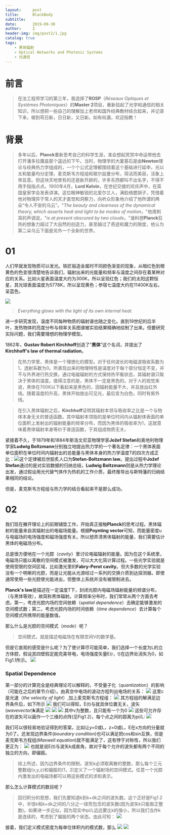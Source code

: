 ```yaml
---
layout:     post
title:      BlackBody
subtitle:   
date:       2019-09-30
author:     Z
header-img: img/post2/1.jpg
catalog: true
tags:
    - 黑体辐射
    - Optical Networks and Photonic Systems
    - 光通信
---
```


# 前言

>在法工程师学习的第三年，我选择了**ROSP**（*Réseaux Optiques et Systèmes Photoniques*）的**Master 2**项目，重新拾起了光学和通信的相关知识，所以想把一些自己的理解加上老师和国外经典教材结合起来，并记录下来，做到苟日新，日日新，又日新。如有纰漏，欢迎指教！


# 背景

>多年以后，**Planck**重新思考自己的科学生涯，准会想起冥冥中命运带他去打开潘多拉魔盒那个遥远的下午。当时，物理学的大厦基石是由**Newton**理论与经典热力学组成的，一个个公式定理都围绕着这个基础进行延申，光以太和能量均分定理，麦克斯韦方程组和玻尔兹曼分布，简洁而美丽，活象上帝旨意。但这块天地里有的还是新开辟的，许多东西都叫不出名字，不得不用手指指点点。1900年4月，**Lord Kelvin**，在世纪交接的欢庆声中，在英国皇家学会发表讲演。这位眼神敏锐的北爱尔兰人，满脸络腮胡子，凭借着他对物理异于常人的天才直觉和洞察力，向听众形象地介绍了他所谓的两朵“令人不安的乌云”。"*The beauty and clearness of the dynamical theory, which asserts heat and light to be modes of motion*，"他用刺耳的声调说，"*is at present obscured by two clouds*。"谁料想**Planck**狂热的想象力超过了大自然的创造力，甚至越过了奇迹和魔力的限度，他认为第二朵乌云下面是另外一个全新的世界。

# 01

人们早就发现物质可以发光。铁匠锻造金属时不同颜色渐变的现象，从暗红色到橙黄色的色变很清楚地告诉我们，辐射出来的光能量和频率与温度之间存在着某种对应的关系。比如火星表面温度大约为300K，所以呈现红色；我们的太阳这颗恒星，其光球表面温度为5778K，所以呈现黄色；参宿七温度大约在11400K左右，呈蓝色。

![](https://HistoireaParis.github.io/img/post2/2.jpg)

>*Everything glows with the light of its own internal heat.*

进一步研究发现，温度不同每种物质的辐射谱也随之变化。直到19世纪的后半叶，发热物体的亮度分布与频率关系图谱被实验结果精确地绘制了出来。但要研究实际问题，我们需要理想的物理学模型。

1862年，**Gustav Robert Kirchhoff**创造了“**黑体**”这个名词，并提出了**Kirchhoff's law of thermal radiation**。

>在热力学里，黑体是一个理想化的模型。对于任何波长的电磁波吸收系数为1，透射系数为0。所表现出来的物理特性是温度对于每个部分恒定不变，并不与外界进行热交换，通过电磁辐射的方式保持热平衡状态，其辐射谱只取决于黑体的温度。值得注意的是，黑体不一定是黑色的。对于人的视觉来说，黑体在700K以下看起来是黑色的，因辐射能量不大，并且放出红外线。随着温度的升高，黑体开始放出可见光，最后变为白色，同时有紫外线。

>在引入黑体辐射之后，**Kirchhoff**证明其辐射本领与吸收率之比是一个与物体本身无关的普适函数。其中辐射本领指的是单位时间内从辐射体表面的单位面积上发射出的辐射能量的频率分布，而因为黑体的吸收率为1，这就意味着黑体辐射本身等价于普适函数，于其组成物质无关。

紧接着不久，于1879年和1884年斯洛文尼亚物理学家**Jožef Stefan**和奥地利物理学家**Ludwig Boltzmann**分别独立地提出热力学的一个著名定律：一个黑体表面单位面积在单位时间内辐射出的总能量与黑体本身的热力学温度T的四次方成正比：<img src="http://chart.googleapis.com/chart?cht=tx&chl=
j^{\star }=\sigma T^{4}}" style="border:none;">这个定律被后世脍炙人口为**Stefan-Boltzmann law**。提出过程中**Jožef Stefan**通过的是对实验数据的归纳总结，**Ludwig Boltzmann**则是从热力学理论出发，通过假设用光代替气体作为热机的工作介质，最终推导出与斯特藩的归纳结果相同的结论。

但是，麦克斯韦方程组与热力学的结合看起来不是那么成功。

# 02

我们现在撇开理论上的前期铺垫工作，开始真正接触**Planck**的思考过程。黑体辐射的能量来自其辐射出的电磁场能量。根据**Poynting vector**可知，而能量密度u与电磁场的电场强度和磁场强度有关。所以想弄清黑体辐射的能量，我们需要估计黑体的电磁场分布。

总是很方便地在一个光腔（*cavity*）里讨论电磁辐射的能量。因为在这个系统里，电磁场只能以离散的空间模式被激发，可以大大化简计算过程。一些光学实验就是使用受限的空间区域，比如激光里的**Fabry-Perot cavity**。但大多数的光学实验没有一个明晰的光腔，而是让光能从光源经过一系列的交换介质到达探测器。即使通常使用一些光腔使光能进出，但整体上系统并没有被限制进去。

**Planck's law**是描述在一定温度T下，封闭光腔内电磁场辐射能量的频谱分布，（与黑体等效），故简称黑体辐射。计算频率分布时，我们常常从两个方面去考虑。第一，考虑光腔内场的空间依赖（*spatial dependence*）去确定能够激发的空间模式数；第二，考虑光腔内场的时间依赖（*time dependence*）去计算每个空间模式所携带的能量数值。

那么什么是光腔的空间模式（*mode*）呢？

>空间模式，就是描述电磁场在有限空间V的数学基。

但是它直观的感受是什么呢？为了使计算尽可能简单，我们选择一个长度为L的立方体腔，假设其四壁假定能完美导电，电场强度矢量E(r，t)在边界处消失为0，如Fig1.1所示。
![](https://HistoireaParis.github.io/img/post2/1.PNG)

### Spatial Dependence

第一部分的计算完全是经典理论可以解释的，不受量子化（*quantization*）的影响（可能在之后的章节介绍）。由真空中电场的波动方程列出电场的关系：
<img src="http://chart.googleapis.com/chart?cht=tx&chl=
{\partial ^{2}E(r,t) \over \partial t^{2}}=c^{2}\nabla ^{2}E(r,t)" style="border:none;">
这里c是光速（*the velocity of light*）,加上麦克斯韦方程组：
<img src="http://chart.googleapis.com/chart?cht=tx&chl=
\nabla \cdot E(r,t)=0" style="border:none;">
其方程组的解满足边界条件后，如下所示
![](https://HistoireaParis.github.io/img/post2/2.PNG)
我们可以得知，E(t)与就具体位置无关，波矢(*wavevector*)**k**满足
<img src="http://chart.googleapis.com/chart?cht=tx&chl=
k_x=\pi\nu_x/L" style="border:none;">
<img src="http://chart.googleapis.com/chart?cht=tx&chl=
k_y=\pi\nu_y/L" style="border:none;">
<img src="http://chart.googleapis.com/chart?cht=tx&chl=
k_z=\pi\nu_z/L" style="border:none;">
其中v为整数，且只能有一个为0
<img src="http://chart.googleapis.com/chart?cht=tx&chl=
\nu_x, \nu_y, \nu_z = 0, 1, 2, 3, ..." style="border:none;">
这些可允许存在的波矢可以画作一个三维的点阵(见Fig1.2)，每个点之间的距离为pi/L:
![](https://HistoireaParis.github.io/img/post2/3.PNG)

我们可以很轻易地验证得到的答案，比如让y=0或L，z=0或L，E在x方向的分量就为0了。还发现边界条件(*boundary condition*)也可以满足把cos和sin互换，但是麦克斯韦方程组(*Maxwell equation*)就不能满足了，这有悖于对称性，所以我们更正为：
<img src="http://chart.googleapis.com/chart?cht=tx&chl=
k \cdot E(t)=0" style="border:none;">
也就是说E(t)与波矢k成直角，故对于每个允许的波矢都有两个不同的独立的方向，即偏振。

>综上所述，因为边界条件的限制，波矢k必须取离散的整数，那么每个三元整数组(x,y,z)和偏振的(1，2)定义了一个辐射场的空间模式。任意一个光腔内激发出的电磁场都可以用这些模式的求和表示。

那么怎么计算模式的数目呢？
>回归积分的思想，我们先要知道k到k+dk之间的波矢数。这个正好是Fig1.2中，半径k和k+dk之间的八分之一球壳包含的波矢数(因为波矢k只能取正整数)。如果进一步近似，因为现实中pi/L远远要比k的值小，所以我们当作k是连续的，考虑到了偏振的两个状态。由此可知：
<img src="http://chart.googleapis.com/chart?cht=tx&chl=
\frac{1} 8 (4\pi k^2 dk)(\pi/L)^{-3}\times2" style="border:none;">


接着，我们定义模式密度为每单位体积内的模式数，那么
<img src="http://chart.googleapis.com/chart?cht=tx&chl=
\rho(k)dk =k^2dk/\pi^2" style="border:none;">
<img src="http://chart.googleapis.com/chart?cht=tx&chl=
\rho(\omega)d\omega =\omega^2d\omega/\pi^2c^3" style="border:none;">
